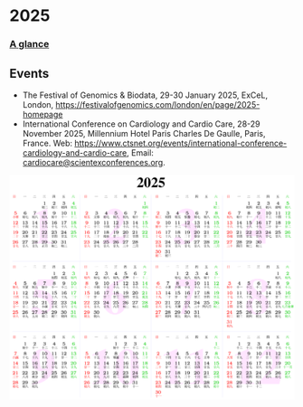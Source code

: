 # 2025

### [A glance](https://www.calendarpedia.co.uk/download/calendar-2025-landscape-year-at-a-glance-in-colour.pdf)

## Events

- The Festival of Genomics & Biodata, 29-30 January 2025, ExCeL, London, <https://festivalofgenomics.com/london/en/page/2025-homepage>
- International Conference on Cardiology and Cardio Care, 28-29 November 2025, Millennium Hotel Paris Charles De Gaulle, Paris, France.
Web: <https://www.ctsnet.org/events/international-conference-cardiology-and-cardio-care>, Email: <cardiocare@scientexconferences.org>.

![Calendar](2025.png)
